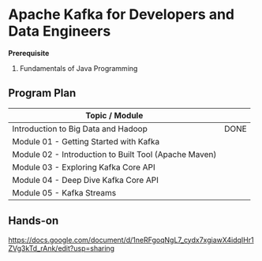 # Apache Kafka for Developers and Data Engineers 

**Prerequisite**

1. Fundamentals of Java Programming

## Program Plan

| Topic / Module                                        |      |
| ----------------------------------------------------- | ---- |
| Introduction to Big Data and Hadoop                   | DONE |
| Module 01 - Getting Started with Kafka                |      |
| Module 02 - Introduction to Built Tool (Apache Maven) |      |
| Module 03 - Exploring Kafka Core API                  |      |
| Module 04 - Deep Dive Kafka Core API                  |      |
| Module 05 - Kafka Streams                             |      |

## Hands-on 

https://docs.google.com/document/d/1neRFgoqNgL7_cydx7xgiawX4idqIHr1ZVg3kTd_rAnk/edit?usp=sharing

